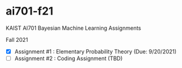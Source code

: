 # ai701-f21

KAIST AI701 Bayesian Machine Learning Assignments

Fall 2021

- [x] Assignment #1 : Elementary Probability Theory (Due: 9/20/2021)
- [ ] Assignment #2 : Coding Assignment (TBD)
